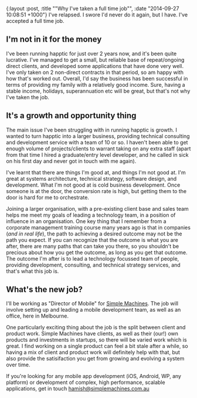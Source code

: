 {:layout :post, :title "\"Why I've taken a full time job\"", :date "2014-09-27 10:08:51 +1000"}
I've relapsed. I swore I'd never do it again, but I have. I've accepted a full time job. 

I'm not in it for the money
---------------------------

I've been running happtic for just over 2 years now, and it's been quite lucrative. I've managed to get a small, but reliable base of repeat/ongoing direct clients, and developed some applications that have done very well. I've only taken on 2 non-direct contracts in that period, so am happy with how that's worked out. Overall, I'd say the business has been successful in terms of providing my family with a relatively good income. Sure, having a stable income, holidays, superannuation etc will be great, but that's not why I've taken the job.

It's a growth and opportunity thing
-----------------------------------

The main issue I've been struggling with in running happtic is growth. I wanted to turn happtic into a larger business, providing technical consulting and development service with a team of 10 or so. I haven't been able to get enough volume of projects/clients to warrant taking on any extra staff (apart from that time I hired a graduate/entry level developer, and he called in sick on his first day and never got in touch with me again).

I've learnt that there are things I'm good at, and things I'm not good at. I'm great at systems architecture, technical strategy, software design, and development. What I'm not good at is cold business development. Once someone is at the door, the conversion rate is high, but getting them to the door is hard for me to orchestrate.

Joining a larger organisation, with a pre-existing client base and sales team helps me meet my goals of leading a technology team, in a position of influence in an organisation. One key thing that I remember from a corporate management training course many years ago is that in companies (_and in real life_), the path to achieving a desired outcome may not be the path you expect. If you can recognize that the outcome is what you are after, there are many paths that can take you there, so you shouldn't be precious about how you get the outcome, as long as you get that outcome. The outcome I'm after is to lead a technology focussed team of people, providing development, consulting, and technical strategy services, and that's what this job is.

What's the new job?
-------------------

I'll be working as "Director of Mobile" for [Simple Machines](http://simplemachines.com.au). The job will involve setting up and leading a mobile development team, as well as an office, here in Melbourne. 

One particularly exciting thing about the job is the split between client and product work. Simple Machines have clients, as well as their (our!) own products and investments in startups, so there will be varied work which is great. I find working on a single product can feel a bit stale after a while, so having a mix of client and product work will definitely help with that, but also provide the satisifaction you get from growing and evolving a system over time. 

If you're looking for any mobile app development (iOS, Android, WP, any platform) or development of complex, high performance, scalable applications, get in touch [hamish@simplemachines.com.au](mailto:hamish@simplemachines.com.au)
